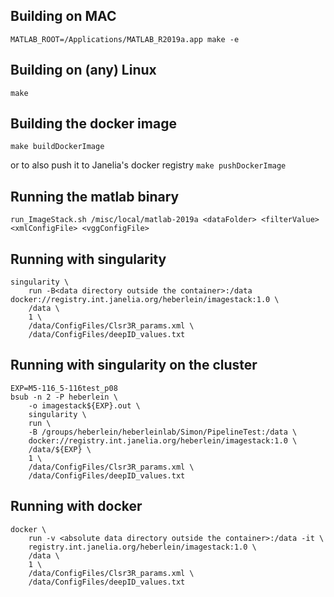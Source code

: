## Building on MAC

`MATLAB_ROOT=/Applications/MATLAB_R2019a.app make -e`

## Building on (any) Linux

`make`

## Building the docker image

`make buildDockerImage`

or to also push it to Janelia's docker registry
`make pushDockerImage`

## Running the matlab binary

```
run_ImageStack.sh /misc/local/matlab-2019a <dataFolder> <filterValue> <xmlConfigFile> <vggConfigFile>
```

## Running with singularity

```
singularity \
    run -B<data directory outside the container>:/data docker://registry.int.janelia.org/heberlein/imagestack:1.0 \
    /data \
    1 \
    /data/ConfigFiles/Clsr3R_params.xml \
    /data/ConfigFiles/deepID_values.txt
```

## Running with singularity on the cluster
```
EXP=M5-116_5-116test_p08
bsub -n 2 -P heberlein \
    -o imagestack${EXP}.out \
    singularity \
    run \
    -B /groups/heberlein/heberleinlab/Simon/PipelineTest:/data \
    docker://registry.int.janelia.org/heberlein/imagestack:1.0 \
    /data/${EXP} \
    1 \
    /data/ConfigFiles/Clsr3R_params.xml \
    /data/ConfigFiles/deepID_values.txt
```

## Running with docker

```
docker \
    run -v <absolute data directory outside the container>:/data -it \
    registry.int.janelia.org/heberlein/imagestack:1.0 \
    /data \
    1 \
    /data/ConfigFiles/Clsr3R_params.xml \
    /data/ConfigFiles/deepID_values.txt
```

